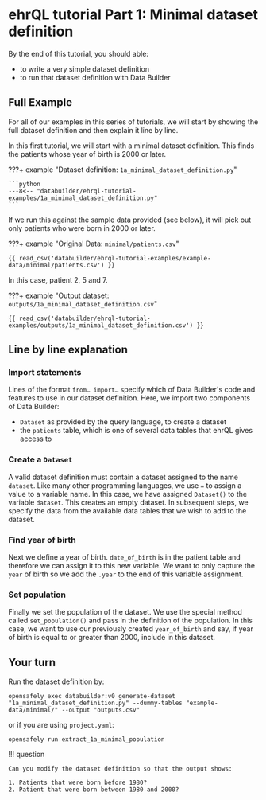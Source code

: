 # ehrQL tutorial Part 1: Minimal dataset definition
By the end of this tutorial, you should able:

* to write a very simple dataset definition
* to run that dataset definition with Data Builder

## Full Example

For all of our examples in this series of tutorials,
we will start by showing the full dataset definition
and then explain it line by line.

In this first tutorial,
we will start with a minimal dataset definition.
This finds the patients whose year of birth is 2000 or later.

???+ example "Dataset definition: `1a_minimal_dataset_definition.py`"

    ```python
    ---8<-- "databuilder/ehrql-tutorial-examples/1a_minimal_dataset_definition.py"
    ```

If we run this against the sample data provided (see below), it will
pick out only patients who were born in 2000 or later.

???+ example "Original Data: `minimal/patients.csv`"

    {{ read_csv('databuilder/ehrql-tutorial-examples/example-data/minimal/patients.csv') }}

In this case, patient 2, 5 and 7.

???+ example "Output dataset: `outputs/1a_minimal_dataset_definition.csv`"

    {{ read_csv('databuilder/ehrql-tutorial-examples/outputs/1a_minimal_dataset_definition.csv') }}

## Line by line explanation

### Import statements

Lines of the format `from… import…` specify which of Data Builder's code and features
to use in our dataset definition.
Here, we import two components of Data Builder:

* `Dataset` as provided by the query language, to create a dataset
* the `patients` table, which is one of several data tables that ehrQL gives access to

### Create a `Dataset`

A valid dataset definition must contain a dataset assigned to the name `dataset`. Like many other programming languages, we use `=` to assign a value to a variable name. In this case, we have assigned `Dataset()` to the variable `dataset`. This creates an empty dataset.
In subsequent steps,
we specify the data from the available data tables
that we wish to add to the dataset.

### Find year of birth
Next we define a year of birth. `date_of_birth` is in the patient table and therefore we can assign it to this new variable. We want to only capture the `year` of birth so we add the `.year` to the end of this variable assignment.

### Set population
Finally we set the population of the dataset. We use the special method called `set_population()` and pass in the definition of the population. In this case, we want to use our previously created `year_of_birth` and say, if year of birth is equal to or greater than 2000, include in this dataset.

## Your turn
Run the dataset definition by:

```
opensafely exec databuilder:v0 generate-dataset "1a_minimal_dataset_definition.py" --dummy-tables "example-data/minimal/" --output "outputs.csv"
```

or if you are using `project.yaml`:

```
opensafely run extract_1a_minimal_population
```

!!! question

    Can you modify the dataset definition so that the output shows:

    1. Patients that were born before 1980?
    2. Patient that were born between 1980 and 2000?
